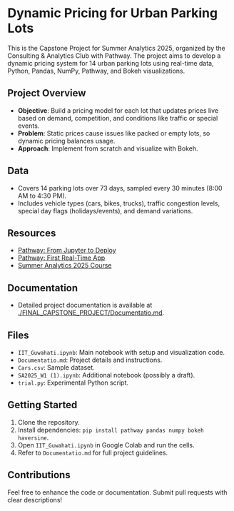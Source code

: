 # Dynamic Pricing for Urban Parking Lots

This is the Capstone Project for Summer Analytics 2025, organized by the Consulting & Analytics Club with Pathway. The project aims to develop a dynamic pricing system for 14 urban parking lots using real-time data, Python, Pandas, NumPy, Pathway, and Bokeh visualizations.

## Project Overview
- **Objective**: Build a pricing model for each lot that updates prices live based on demand, competition, and conditions like traffic or special events.
- **Problem**: Static prices cause issues like packed or empty lots, so dynamic pricing balances usage.
- **Approach**: Implement from scratch and visualize with Bokeh.

## Data
- Covers 14 parking lots over 73 days, sampled every 30 minutes (8:00 AM to 4:30 PM).
- Includes vehicle types (cars, bikes, trucks), traffic congestion levels, special day flags (holidays/events), and demand variations.

## Resources
- [Pathway: From Jupyter to Deploy](https://pathway.com/developers/user-guide/deployment/from-jupyter-to-deploy/)
- [Pathway: First Real-Time App](https://pathway.com/developers/user-guide/introduction/first_real_time_app_with_pathway/)
- [Summer Analytics 2025 Course](https://www.cacitg.com/sa/course2s/)

## Documentation
- Detailed project documentation is available at [./FINAL_CAPSTONE_PROJECT/Documentatio.md](./FINAL_CAPSTONE_PROJECT/Documentatio.md).

## Files
- `IIT_Guwahati.ipynb`: Main notebook with setup and visualization code.
- `Documentatio.md`: Project details and instructions.
- `Cars.csv`: Sample dataset.
- `SA2025_W1 (1).ipynb`: Additional notebook (possibly a draft).
- `trial.py`: Experimental Python script.

## Getting Started
1. Clone the repository.
2. Install dependencies: `pip install pathway pandas numpy bokeh haversine`.
3. Open `IIT_Guwahati.ipynb` in Google Colab and run the cells.
4. Refer to `Documentatio.md` for full project guidelines.

## Contributions
Feel free to enhance the code or documentation. Submit pull requests with clear descriptions!
